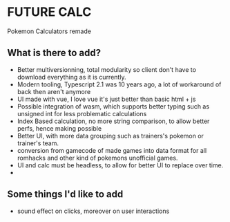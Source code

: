 # FUTURE CALC

Pokemon Calculators remade


## What is there to add?

- Better multiversionning, total modularity so client don't have to download everything as it is currently.
- Modern tooling, Typescript 2.1 was 10 years ago, a lot of workaround of back then aren't anymore
- UI made with vue, I love vue it's just better than basic html + js
- Possible integration of wasm, which supports better typing such as unsigned int for less problematic calculations
- Index Based calculation, no more string comparison, to allow better perfs, hence making possible
- Better UI, with more data grouping such as trainers's pokemon or trainer's team.
- conversion from gamecode of made games into data format for all romhacks and other kind of pokemons unofficial games.
- UI and calc must be headless, to allow for better UI to replace over time.
- 


## Some things I'd like to add

- sound effect on clicks, moreover on user interactions
